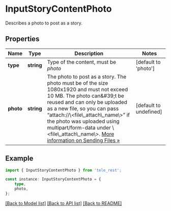 # InputStoryContentPhoto

Describes a photo to post as a story.

## Properties

Name | Type | Description | Notes
------------ | ------------- | ------------- | -------------
**type** | **string** | Type of the content, must be *photo* | [default to 'photo']
**photo** | **string** | The photo to post as a story. The photo must be of the size 1080x1920 and must not exceed 10 MB. The photo can\&#39;t be reused and can only be uploaded as a new file, so you can pass “attach://\\&lt;file\\_attach\\_name\\&gt;” if the photo was uploaded using multipart/form-data under \\&lt;file\\_attach\\_name\\&gt;. [More information on Sending Files »](https://core.telegram.org/bots/api/#sending-files) | [default to undefined]

## Example

```typescript
import { InputStoryContentPhoto } from 'tele_rest';

const instance: InputStoryContentPhoto = {
    type,
    photo,
};
```

[[Back to Model list]](../README.md#documentation-for-models) [[Back to API list]](../README.md#documentation-for-api-endpoints) [[Back to README]](../README.md)
